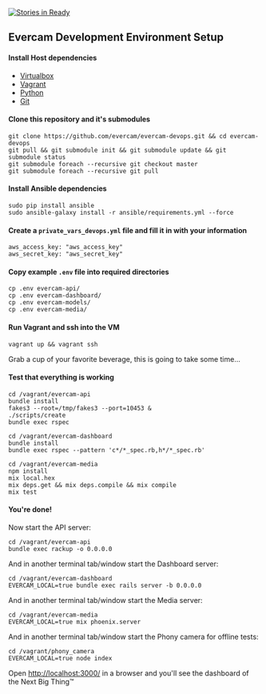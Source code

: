 [![Stories in Ready](https://badge.waffle.io/evercam/evercam-devops.png?label=ready&title=Ready)](https://waffle.io/evercam/evercam-devops)
## Evercam Development Environment Setup

#### Install Host dependencies

* [Virtualbox](https://www.virtualbox.org/wiki/Downloads)
* [Vagrant](http://www.vagrantup.com/downloads.html)
* [Python](https://www.python.org/downloads/)
* [Git](http://git-scm.com/downloads)

#### Clone this repository and it's submodules

```
git clone https://github.com/evercam/evercam-devops.git && cd evercam-devops
git pull && git submodule init && git submodule update && git submodule status
git submodule foreach --recursive git checkout master
git submodule foreach --recursive git pull
```

#### Install Ansible dependencies

```
sudo pip install ansible
sudo ansible-galaxy install -r ansible/requirements.yml --force
```

#### Create a `private_vars_devops.yml` file and fill it in with your information

```
aws_access_key: "aws_access_key"
aws_secret_key: "aws_secret_key"
```

#### Copy example `.env` file into required directories

```
cp .env evercam-api/
cp .env evercam-dashboard/
cp .env evercam-models/
cp .env evercam-media/
```

#### Run Vagrant and ssh into the VM

```
vagrant up && vagrant ssh
```

Grab a cup of your favorite beverage, this is going to take some time...

#### Test that everything is working

```
cd /vagrant/evercam-api
bundle install
fakes3 --root=/tmp/fakes3 --port=10453 &
./scripts/create
bundle exec rspec

cd /vagrant/evercam-dashboard
bundle install
bundle exec rspec --pattern 'c*/*_spec.rb,h*/*_spec.rb'

cd /vagrant/evercam-media
npm install
mix local.hex
mix deps.get && mix deps.compile && mix compile
mix test
```

#### You're done!

Now start the API server:

```
cd /vagrant/evercam-api
bundle exec rackup -o 0.0.0.0
```

And in another terminal tab/window start the Dashboard server:

```
cd /vagrant/evercam-dashboard
EVERCAM_LOCAL=true bundle exec rails server -b 0.0.0.0
```

And in another terminal tab/window start the Media server:

```
cd /vagrant/evercam-media
EVERCAM_LOCAL=true mix phoenix.server
```

And in another terminal tab/window start the Phony camera for offline tests:

```
cd /vagrant/phony_camera
EVERCAM_LOCAL=true node index
```

Open [http://localhost:3000/](http://localhost:3000/) in a browser and you'll see the dashboard of the Next Big Thing&trade;
